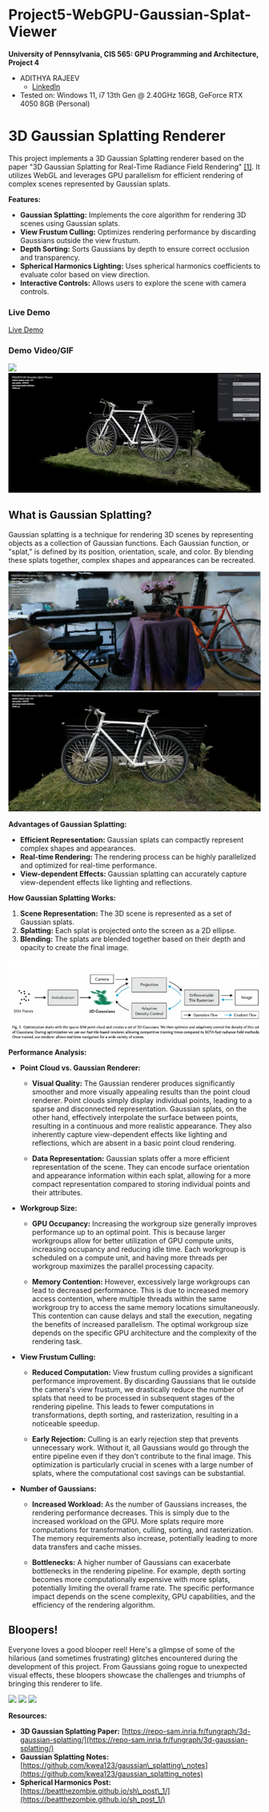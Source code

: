 # Project5-WebGPU-Gaussian-Splat-Viewer

**University of Pennsylvania, CIS 565: GPU Programming and Architecture, Project 4**

* ADITHYA RAJEEV
  * [LinkedIn](https://www.linkedin.com/in/adithyar262/)
* Tested on: Windows 11, i7 13th Gen @ 2.40GHz 16GB, GeForce RTX 4050 8GB (Personal)

# 3D Gaussian Splatting Renderer

This project implements a 3D Gaussian Splatting renderer based on the paper "3D Gaussian Splatting for Real-Time Radiance Field Rendering" [[1]](https://repo-sam.inria.fr/fungraph/3d-gaussian-splatting/). It utilizes WebGL and leverages GPU parallelism for efficient rendering of complex scenes represented by Gaussian splats.

**Features:**

  - **Gaussian Splatting:** Implements the core algorithm for rendering 3D scenes using Gaussian splats.
  - **View Frustum Culling:** Optimizes rendering performance by discarding Gaussians outside the view frustum.
  - **Depth Sorting:** Sorts Gaussians by depth to ensure correct occlusion and transparency.
  - **Spherical Harmonics Lighting:** Uses spherical harmonics coefficients to evaluate color based on view direction.
  - **Interactive Controls:** Allows users to explore the scene with camera controls.

### Live Demo

[Live Demo](https://adithyar262.github.io/Project5-WebGPU-Gaussian-Splat-Viewer)

### Demo Video/GIF

![](images/bonzai.gif)
![](images/cycle.gif)

## What is Gaussian Splatting?

Gaussian splatting is a technique for rendering 3D scenes by representing objects as a collection of Gaussian functions. Each Gaussian function, or "splat," is defined by its position, orientation, scale, and color. By blending these splats together, complex shapes and appearances can be recreated.

![](images/bonzai.png)
![](images/cycle.png)


**Advantages of Gaussian Splatting:**

  - **Efficient Representation:** Gaussian splats can compactly represent complex shapes and appearances.
  - **Real-time Rendering:** The rendering process can be highly parallelized and optimized for real-time performance.
  - **View-dependent Effects:** Gaussian splatting can accurately capture view-dependent effects like lighting and reflections.

**How Gaussian Splatting Works:**

1.  **Scene Representation:** The 3D scene is represented as a set of Gaussian splats.
2.  **Splatting:** Each splat is projected onto the screen as a 2D ellipse.
3.  **Blending:** The splats are blended together based on their depth and opacity to create the final image.

![Diagram of Gaussian splatting process](images/Workflow.png)

**Performance Analysis:**

  - **Point Cloud vs. Gaussian Renderer:** 

    * **Visual Quality:** The Gaussian renderer produces significantly smoother and more visually appealing results than the point cloud renderer. Point clouds simply display individual points, leading to a sparse and disconnected representation.  Gaussian splats, on the other hand, effectively interpolate the surface between points, resulting in a continuous and more realistic appearance. They also inherently capture view-dependent effects like lighting and reflections, which are absent in a basic point cloud rendering.

    * **Data Representation:** Gaussian splats offer a more efficient representation of the scene.  They can encode surface orientation and appearance information within each splat, allowing for a more compact representation compared to storing individual points and their attributes.

  - **Workgroup Size:** 

    * **GPU Occupancy:** Increasing the workgroup size generally improves performance up to an optimal point. This is because larger workgroups allow for better utilization of GPU compute units, increasing occupancy and reducing idle time. Each workgroup is scheduled on a compute unit, and having more threads per workgroup maximizes the parallel processing capacity.

    * **Memory Contention:** However, excessively large workgroups can lead to decreased performance. This is due to increased memory access contention, where multiple threads within the same workgroup try to access the same memory locations simultaneously. This contention can cause delays and stall the execution, negating the benefits of increased parallelism. The optimal workgroup size depends on the specific GPU architecture and the complexity of the rendering task.

  - **View Frustum Culling:** 

    * **Reduced Computation:** View frustum culling provides a significant performance improvement. By discarding Gaussians that lie outside the camera's view frustum, we drastically reduce the number of splats that need to be processed in subsequent stages of the rendering pipeline. This leads to fewer computations in transformations, depth sorting, and rasterization, resulting in a noticeable speedup.

    * **Early Rejection:** Culling is an early rejection step that prevents unnecessary work. Without it, all Gaussians would go through the entire pipeline even if they don't contribute to the final image. This optimization is particularly crucial in scenes with a large number of splats, where the computational cost savings can be substantial.

  - **Number of Gaussians:** 

    * **Increased Workload:** As the number of Gaussians increases, the rendering performance decreases. This is simply due to the increased workload on the GPU. More splats require more computations for transformation, culling, sorting, and rasterization. The memory requirements also increase, potentially leading to more data transfers and cache misses.

    * **Bottlenecks:**  A higher number of Gaussians can exacerbate bottlenecks in the rendering pipeline. For example, depth sorting becomes more computationally expensive with more splats, potentially limiting the overall frame rate. The specific performance impact depends on the scene complexity, GPU capabilities, and the efficiency of the rendering algorithm.

## Bloopers! 

Everyone loves a good blooper reel! Here's a glimpse of some of the hilarious (and sometimes frustrating) glitches encountered during the development of this project. From Gaussians going rogue to unexpected visual effects, these bloopers showcase the challenges and triumphs of bringing this renderer to life.

![](images/blooper1.gif)
![](images/blooper3.gif)
![](images/blooper2.gif)

**Resources:**

  - **3D Gaussian Splatting Paper:** [https://repo-sam.inria.fr/fungraph/3d-gaussian-splatting/](https://repo-sam.inria.fr/fungraph/3d-gaussian-splatting/)
  - **Gaussian Splatting Notes:** [https://github.com/kwea123/gaussian\_splatting\_notes](https://github.com/kwea123/gaussian_splatting_notes)
  - **Spherical Harmonics Post:** [https://beatthezombie.github.io/sh\_post\_1/](https://beatthezombie.github.io/sh_post_1/)